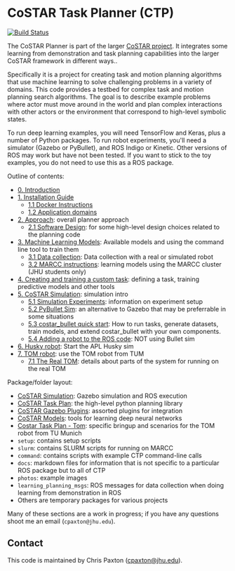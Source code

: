 # CoSTAR Task Planner (CTP)

[![Build Status](https://travis-ci.com/cpaxton/costar_plan.svg?token=13PmLzWGjzrfxQvEyWp1&branch=master)](https://travis-ci.com/cpaxton/costar_plan)

The CoSTAR Planner is part of the larger [CoSTAR project](https://github.com/cpaxton/costar_stack/). It integrates some learning from demonstration and task planning capabilities into the larger CoSTAR framework in different ways..

Specifically it is a project for creating task and motion planning algorithms that use machine learning to solve challenging problems in a variety of domains. This code provides a testbed for complex task and motion planning search algorithms. The goal is to describe example problems where actor must move around in the world and plan complex interactions with other actors or the environment that correspond to high-level symbolic states.

To run deep learning examples, you will need TensorFlow and Keras, plus a number of Python packages. To run robot experiments, you'll need a simulator (Gazebo or PyBullet), and ROS Indigo or Kinetic. Other versions of ROS may work but have not been tested. If you want to stick to the toy examples, you do not need to use this as a ROS package.

Outline of contents:
  - [0. Introduction](docs/introduction)
  - [1. Installation Guide](docs/install.md)
    - [1.1 Docker Instructions](docs/docker_instructions.md)
    - [1.2 Application domains](docs/domains.md)
  - [2. Approach](docs/approach.md): overall planner approach
    - [2.1 Software Design](docs/design.md): for some high-level design choices related to the planning code
  - [3. Machine Learning Models](docs/learning.md): Available models and using the command line tool to train them
    - [3.1 Data collection](docs/collect_data.md): Data collection with a real or simulated robot
    - [3.2 MARCC instructions](docs/marcc.md): learning models using the MARCC cluster (JHU students only)
  - [4. Creating and training a custom task](docs/task_learning.md): defining a task, training predictive models and other tools
  - [5. CoSTAR Simulation](docs/simulation.md): simulation intro
    - [5.1 Simulation Experiments](docs/simulation-experiments.md): information on experiment setup
    - [5.2 PyBullet Sim](docs/pybullet.md): an alternative to Gazebo that may be preferrable in some situations
    - [5.3 costar_bullet quick start](docs/costar_bullet.md): How to run tasks, generate datasets, train models, and extend costar_bullet with your own components.
    - [5.4 Adding a robot to the ROS code](docs/add_a_robot.md): NOT using Bullet sim
  - [6. Husky robot](husky/Readme.md): Start the APL Husky sim
  - [7. TOM robot](docs/tom.md): use the TOM robot from TUM
    - [7.1 The Real TOM](docs/tom_real_robot.md): details about parts of the system for running on the real TOM

Package/folder layout:
  - [CoSTAR Simulation](costar_simulation/Readme.md): Gazebo simulation and ROS execution
  - [CoSTAR Task Plan](costar_task_plan/Readme.md): the high-level python planning library
  - [CoSTAR Gazebo Plugins](costar_gazebo_plugins/Readme.md): assorted plugins for integration
  - [CoSTAR Models](costar_models/Readme.md): tools for learning deep neural networks
  - [Costar Task Plan - Tom](ctp_tom/Readme.md): specific bringup and scenarios for the TOM robot from TU Munich
  - `setup`: contains setup scripts
  - `slurm`: contains SLURM scripts for running on MARCC
  - `command`: contains scripts with example CTP command-line calls
  - `docs`: markdown files for information that is not specific to a particular ROS package but to all of CTP
  - `photos`: example images
  - `learning_planning_msgs`: ROS messages for data collection when doing learning from demonstration in ROS
  - Others are temporary packages for various projects

Many of these sections are a work in progress; if you have any questions shoot me an email (`cpaxton@jhu.edu`).
## Contact

This code is maintained by Chris Paxton (cpaxton@jhu.edu).

